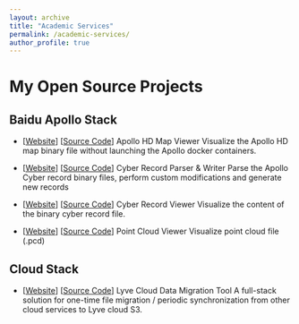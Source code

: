 ```yaml
---
layout: archive
title: "Academic Services"
permalink: /academic-services/
author_profile: true
---
```


# My Open Source Projects

Baidu Apollo Stack
---
* [[Website](https://ntutangyun.github.io/apollo-hd-map-viewer/)] [[Source Code](https://github.com/ntutangyun/apollo-hd-map-viewer)] Apollo HD Map Viewer Visualize the Apollo HD map binary file without launching the Apollo docker containers.

* [[Website](https://github.com/ntutangyun/CyberRecordParser)] [[Source Code](https://github.com/ntutangyun/CyberRecordParser)] Cyber Record Parser & Writer Parse the Apollo Cyber record binary files, perform custom modifications and generate new records

* [[Website](https://ntutangyun.github.io/cyber-recorder-viewer/)] [[Source Code](https://github.com/ntutangyun/cyber-recorder-viewer)] Cyber Record Viewer Visualize the content of the binary cyber record file.

* [[Website](https://ntutangyun.github.io/point-cloud-viewer)] [[Source Code](https://github.com/ntutangyun/point-cloud-viewer)] Point Cloud Viewer Visualize point cloud file (.pcd)

Cloud Stack
---
* [[Website](https://github.com/ntutangyun/Lyve-Cloud-Solutions-Samples/tree/main/hackathon-submissions/cloud-migration-yyqq1314)] [[Source Code](https://github.com/ntutangyun/Lyve-Cloud-Solutions-Samples/tree/main/hackathon-submissions/cloud-migration-yyqq1314)] Lyve Cloud Data Migration Tool A full-stack solution for one-time file migration / periodic synchronization from other cloud services to Lyve cloud S3.